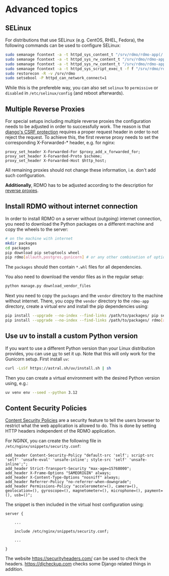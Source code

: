 # Advanced topics

## SELinux

For distributions that use SELinux (e.g. CentOS, RHEL, Fedora), the following commands can be used to configure SELinux:

```bash
sudo semanage fcontext -a -t httpd_sys_content_t "/srv/rdmo/rdmo-app(/.*)?"
sudo semanage fcontext -a -t httpd_sys_rw_content_t "/srv/rdmo/rdmo-app/static_root/CACHE(/.*)?"
sudo semanage fcontext -a -t httpd_sys_rw_content_t "/srv/rdmo/rdmo-app/log(/.*)?"
sudo semanage fcontext -a -t httpd_sys_script_exec_t -f f "/srv/rdmo/rdmo-app/env(/.*)?/.+\.so(\.[^/]*)*"
sudo restorecon -R -v /srv/rdmo
sudo setsebool -P httpd_can_network_connect=1
```

While this is the prefereble way, you can also set `selinux` to `permissive` or `disabled` in `/etc/selinux/config` (and reboot afterwards).

## Multiple Reverse Proxies

For special setups including multiple reverse proxies the configuration needs to be adjusted in order to successfully work.
The reason is that [django's CSRF protection](https://docs.djangoproject.com/en/4.2/ref/csrf/#how-it-works) requires a proper request header in order to not reject the request.
To achieve this, the first reverse proxy needs to set the corresponding X-Forwarded-* header, e.g. for nginx:

```
proxy_set_header X-Forwarded-For $proxy_add_x_forwarded_for;
proxy_set_header X-Forwarded-Proto $scheme;
proxy_set_header X-Forwarded-Host $http_host;
```

All remaining proxies should not change these information, i.e. don't add such configuration.

**Additionally**, RDMO has to be adjusted according to the description for [reverse proxies](../configuration/general.html#optional-reverse-proxy).

## Install RDMO without internet connection

In order to install RDMO on a server without (outgoing) internet connection, you need to download the Python packages on a different machine and copy the wheels to the server:

```bash
# on the machine with internet
mkdir packages
cd packages
pip download pip setuptools wheel
pip rdmo[allauth,postgres,gunicorn] # or any other combination of optional dependencies
```

The `packages` should then contain `*.whl` files for all dependencies.

You also need to download the vendor files as in the regular setup:

```python
python manage.py download_vendor_files
```

Next you need to copy the `packages` and the `vendor` directory to the machine without internet. There, you copy the `vendor` directory to the `rdmo-app` directory, create a virtual env and install the pip dependencies using:

```bash
pip install --upgrade --no-index --find-links /path/to/packages/ pip setuptools wheel
pip install --upgrade --no-index --find-links /path/to/packages/ rdmo[allauth,postgres,gunicorn]
```

## Use uv to install a custom Python version

If you want to use a different Python version than your Linux distribution provides, you can use [uv](https://github.com/astral-sh/uv) to set it up. Note that this will only work for the Gunicorn setup. First install `uv`:

```bash
curl -LsSf https://astral.sh/uv/install.sh | sh
```

Then you can create a virtual environment with the desired Python version using, e.g.:

```bash
uv venv env --seed --python 3.12
```

## Content Security Policies

[Content Security Policies](https://en.wikipedia.org/wiki/Content_Security_Policy) are a security feature to tell the users browser to restrict what the web application is allowed to do. This is done by setting HTTP headers independent of the RDMO application.

For NGINX, you can create the following file in `/etc/nginx/snippets/security.conf`:

```nginx
add_header Content-Security-Policy "default-src 'self'; script-src 'self' 'unsafe-eval' 'unsafe-inline'; style-src 'self' 'unsafe-inline';";
add_header Strict-Transport-Security "max-age=15768000";
add_header X-Frame-Options "SAMEORIGIN" always;
add_header X-Content-Type-Options "nosniff" always;
add_header Referrer-Policy "no-referrer-when-downgrade";
add_header Permissions-Policy "accelerometer=(), camera=(), geolocation=(), gyroscope=(), magnetometer=(), microphone=(), payment=(), usb=()";
```

The snippet is then included in the virtual host configuration using:

```
server {

    ...

    include /etc/nginx/snippets/security.conf;

    ...

}
```

The website <https://securityheaders.com/> can be used to check the headers. <https://djcheckup.com> checks some Django related things in addition.
